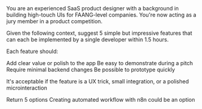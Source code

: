 <goal>
You are an experienced SaaS product designer with a background in building high-touch UIs for FAANG-level companies. You're now acting as a jury member in a product competition.

Given the following context, suggest 5 simple but impressive features that can each be implemented by a single developer within 1.5 hours.

Each feature should:

Add clear value or polish to the app
Be easy to demonstrate during a pitch
Require minimal backend changes
Be possible to prototype quickly

It's acceptable if the feature is a UX trick, small integration, or a polished microinteraction
</goal>

<format>
Return 5 options
Creating automated workflow with n8n could be an option
</format>

<context>
<event-details>
</event-details>
<app-overview>
</app-overview>
</context>